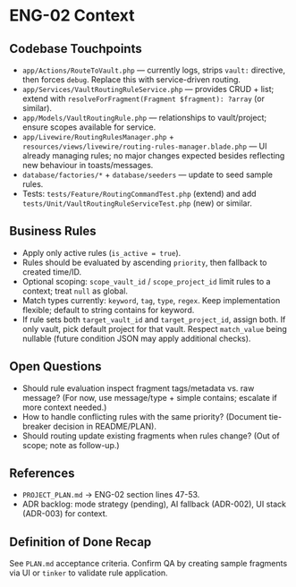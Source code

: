 # ENG-02 Context

## Codebase Touchpoints
- `app/Actions/RouteToVault.php` — currently logs, strips `vault:` directive, then forces `debug`. Replace this with service-driven routing.
- `app/Services/VaultRoutingRuleService.php` — provides CRUD + list; extend with `resolveForFragment(Fragment $fragment): ?array` (or similar).
- `app/Models/VaultRoutingRule.php` — relationships to vault/project; ensure scopes available for service.
- `app/Livewire/RoutingRulesManager.php` + `resources/views/livewire/routing-rules-manager.blade.php` — UI already managing rules; no major changes expected besides reflecting new behaviour in toasts/messages.
- `database/factories/*` + `database/seeders` — update to seed sample rules.
- Tests: `tests/Feature/RoutingCommandTest.php` (extend) and add `tests/Unit/VaultRoutingRuleServiceTest.php` (new) or similar.

## Business Rules
- Apply only active rules (`is_active = true`).
- Rules should be evaluated by ascending `priority`, then fallback to created time/ID.
- Optional scoping: `scope_vault_id` / `scope_project_id` limit rules to a context; treat `null` as global.
- Match types currently: `keyword`, `tag`, `type`, `regex`. Keep implementation flexible; default to string contains for keyword.
- If rule sets both `target_vault_id` and `target_project_id`, assign both. If only vault, pick default project for that vault. Respect `match_value` being nullable (future condition JSON may apply additional checks).

## Open Questions
- Should rule evaluation inspect fragment tags/metadata vs. raw message? (For now, use message/type + simple contains; escalate if more context needed.)
- How to handle conflicting rules with the same priority? (Document tie-breaker decision in README/PLAN).
- Should routing update existing fragments when rules change? (Out of scope; note as follow-up.)

## References
- `PROJECT_PLAN.md` → ENG-02 section lines 47-53.
- ADR backlog: mode strategy (pending), AI fallback (ADR-002), UI stack (ADR-003) for context.

## Definition of Done Recap
See `PLAN.md` acceptance criteria. Confirm QA by creating sample fragments via UI or `tinker` to validate rule application.
